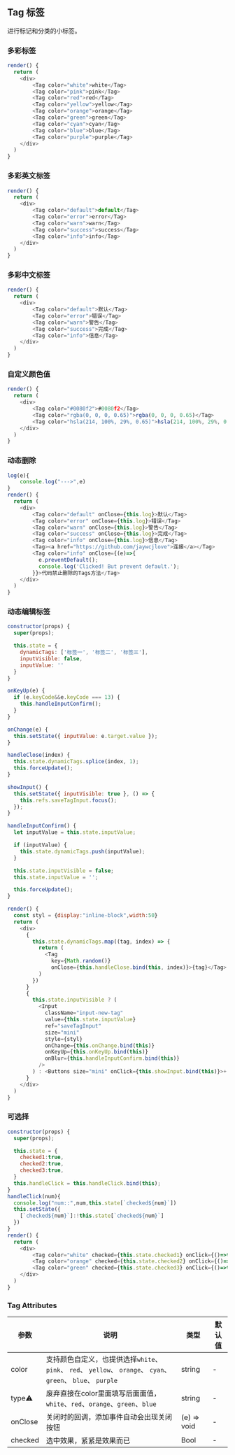 ## Tag 标签

进行标记和分类的小标签。

### 多彩标签

<!--DemoStart--> 
```js
render() {
  return (
    <div>
        <Tag color="white">white</Tag>
        <Tag color="pink">pink</Tag>
        <Tag color="red">red</Tag>
        <Tag color="yellow">yellow</Tag>
        <Tag color="orange">orange</Tag>
        <Tag color="green">green</Tag>
        <Tag color="cyan">cyan</Tag>
        <Tag color="blue">blue</Tag>
        <Tag color="purple">purple</Tag>
    </div>
  )
}
```
<!--End-->

### 多彩英文标签

<!--DemoStart--> 
```js
render() {
  return (
    <div>
        <Tag color="default">default</Tag>
        <Tag color="error">error</Tag>
        <Tag color="warn">warn</Tag>
        <Tag color="success">success</Tag>
        <Tag color="info">info</Tag>
    </div>
  )
}
```
<!--End-->

### 多彩中文标签

<!--DemoStart--> 
```js
render() {
  return (
    <div>
        <Tag color="default">默认</Tag>
        <Tag color="error">错误</Tag>
        <Tag color="warn">警告</Tag>
        <Tag color="success">完成</Tag>
        <Tag color="info">信息</Tag>
    </div>
  )
}
```
<!--End-->

### 自定义颜色值

<!--DemoStart--> 
```js
render() {
  return (
    <div>
        <Tag color="#0080f2">#0080f2</Tag>
        <Tag color="rgba(0, 0, 0, 0.65)">rgba(0, 0, 0, 0.65)</Tag>
        <Tag color="hsla(214, 100%, 29%, 0.65)">hsla(214, 100%, 29%, 0.65)</Tag>
    </div>
  )
}
```
<!--End-->

### 动态删除

<!--DemoStart--> 
```js
log(e){
    console.log("--->",e) 
}
render() {
  return (
    <div>
        <Tag color="default" onClose={this.log}>默认</Tag>
        <Tag color="error" onClose={this.log}>错误</Tag>
        <Tag color="warn" onClose={this.log}>警告</Tag>
        <Tag color="success" onClose={this.log}>完成</Tag>
        <Tag color="info" onClose={this.log}>信息</Tag>
        <Tag><a href="https://github.com/jaywcjlove">连接</a></Tag>
        <Tag color="info" onClose={(e)=>{
          e.preventDefault();
          console.log('Clicked! But prevent default.');
        }}>代码禁止删除的Tags方法</Tag>
    </div>
  )
}
```
<!--End-->


### 动态编辑标签

<!--DemoStart--> 
```js
constructor(props) {
  super(props);

  this.state = {
    dynamicTags: ['标签一', '标签二', '标签三'],
    inputVisible: false,
    inputValue: ''
  }
}

onKeyUp(e) {
  if (e.keyCode&&e.keyCode === 13) {
    this.handleInputConfirm();
  }
}

onChange(e) {
  this.setState({ inputValue: e.target.value });
}

handleClose(index) {
  this.state.dynamicTags.splice(index, 1);
  this.forceUpdate();
}

showInput() {
  this.setState({ inputVisible: true }, () => {
    this.refs.saveTagInput.focus();
  });
}

handleInputConfirm() {
  let inputValue = this.state.inputValue;

  if (inputValue) {
    this.state.dynamicTags.push(inputValue);
  }

  this.state.inputVisible = false;
  this.state.inputValue = '';

  this.forceUpdate();
}

render() {
  const styl = {display:"inline-block",width:50}
  return (
    <div>
      {
        this.state.dynamicTags.map((tag, index) => {
          return (
            <Tag
              key={Math.random()}
              onClose={this.handleClose.bind(this, index)}>{tag}</Tag>
          )
        })
      }
      {
        this.state.inputVisible ? (
          <Input
            className="input-new-tag"
            value={this.state.inputValue}
            ref="saveTagInput"
            size="mini"
            style={styl}
            onChange={this.onChange.bind(this)}
            onKeyUp={this.onKeyUp.bind(this)}
            onBlur={this.handleInputConfirm.bind(this)}
          />
        ) : <Buttons size="mini" onClick={this.showInput.bind(this)}>+ New Tag</Buttons>
      }
    </div>
  )
}
```
<!--End-->

### 可选择

<!--DemoStart--> 
```js
constructor(props) {
  super(props);

  this.state = {
    checked1:true,
    checked2:true,
    checked3:true,
  }
  this.handleClick = this.handleClick.bind(this);
}
handleClick(num){
  console.log("num::",num,this.state[`checked${num}`])
  this.setState({
    [`checked${num}`]:!this.state[`checked${num}`]
  })
}
render() {
  return (
    <div>
        <Tag color="white" checked={this.state.checked1} onClick={()=>this.handleClick('1')}>white</Tag>
        <Tag color="orange" checked={this.state.checked2} onClick={()=>this.handleClick('2')}>white</Tag>
        <Tag color="green" checked={this.state.checked3} onClick={()=>this.handleClick('3')}>white</Tag>
    </div>
  )
}
```
<!--End-->

### Tag Attributes

| 参数      | 说明    | 类型      |  默认值   |
|--------- |-------- |---------- |-------- |
| color | 支持颜色自定义，也提供选择`white`、 `pink`、 `red`、 `yellow`、 `orange`、 `cyan`、 `green`、 `blue`、 `purple` | string | - |
| type⚠️ | 废弃直接在color里面填写后面面值，`white`、`red`、`orange`、`green`、`blue` | string | - |
| onClose | 关闭时的回调，添加事件自动会出现关闭按钮 | (e) => void | - |
| checked | 选中效果，紧紧是效果而已 | Bool | - |
